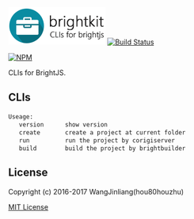 ![brightkit](https://github.com/hou80houzhu/brightkit/raw/master/brightkit.png)  [![Build Status](https://travis-ci.org/hou80houzhu/brightkit.svg?branch=master)](https://travis-ci.org/hou80houzhu/brightkit)

[![NPM](https://nodei.co/npm/brightkit.png?downloads=true)](https://nodei.co/npm/brightkit/)

CLIs for BrightJS.

## CLIs

```
Useage:
   version      show version
   create       create a project at current folder
   run          run the project by corigiserver
   build        build the project by brightbuilder
```

## License

Copyright (c) 2016-2017 WangJinliang(hou80houzhu)

[MIT License](https://github.com/hou80houzhu/corgiserver/blob/master/LICENSE "MIT License")
